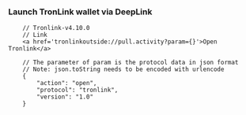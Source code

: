 ### Launch TronLink wallet via DeepLink

```shell  
    // Tronlink-v4.10.0
    // Link
    <a href='tronlinkoutside://pull.activity?param={}'>Open Tronlink</a>
```
```shell  
    // The parameter of param is the protocol data in json format
    // Note: json.toString needs to be encoded with urlencode
    {
    	"action": "open",
    	"protocol": "tronlink",
    	"version": "1.0"
    }
```